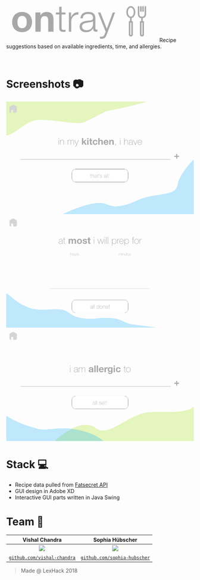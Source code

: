 <img src="logo.png" width=400>
&nbsp; Recipe suggestions based on available ingredients, time, and allergies.
<br />
<br />
<br />

# Screenshots :camera:
<img src="res/Ingredients.png" width=600>
<img src="res/Time.png" width=600>
<img src="res/Allergies.png" width=600>

# Stack :computer:
- Recipe data pulled from [Fatsecret API](http://www.fatsecret4j.com)
- GUI design in Adobe XD
- Interactive GUI parts written in Java Swing

# Team :busts_in_silhouette:
| **Vishal Chandra** | **Sophia Hübscher** |
| :---: | :---:|
| <img src="https://avatars1.githubusercontent.com/u/32851317?s=400&u=0b582ad080ce6a3e9488a0478532e5e13fd3939e&v=4" width=200> | <img src="https://avatars3.githubusercontent.com/u/33038334?s=400&v=4" width=200> |
| <a href="http://github.com/vishal-chandra" target="_blank">`github.com/vishal-chandra`</a> | <a href="http://github.com/sophia-hubscher" target="_blank">`github.com/sophia-hubscher`</a>|
>Made @ LexHack 2018
